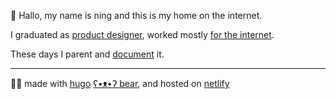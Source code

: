 👋 Hallo, my name is ning and this is my home on the internet.



I graduated as [product designer][old-portfolio-url], worked mostly [for the internet][linkedin-url].

These days I parent and [document][parent-blog-url] it.

---

🐻‍❄️ made with [hugo][hugo-url] [ʕ•ᴥ•ʔ bear][hugo-bear-url], and hosted on [netlify][netlify-usl]


[old-portfolio-url]: https://cargocollective.com/ningxxu/
[linkedin-url]: https://www.linkedin.com/in/ningxxu/
[parent-blog-url]: /blog/
[hugo-url]: https://gohugo.io/
[hugo-bear-url]: https://github.com/janraasch/hugo-bearblog/
[netlify-usl]: https://www.netlify.com/